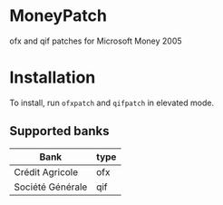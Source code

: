 # MoneyPatch
ofx and qif patches for Microsoft Money 2005

# Installation
To install, run `ofxpatch` and `qifpatch` in elevated mode.

## Supported banks

Bank | type
---- | ----
Crédit Agricole | ofx
Société Générale | qif



